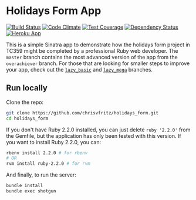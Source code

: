 # Holidays Form App

[![Build Status](https://travis-ci.org/chrisvfritz/holidays_form.svg)](https://travis-ci.org/chrisvfritz/holidays_form) [![Code Climate](https://codeclimate.com/github/chrisvfritz/holidays_form/badges/gpa.svg)](https://codeclimate.com/github/chrisvfritz/holidays_form) [![Test Coverage](https://codeclimate.com/github/chrisvfritz/holidays_form/badges/coverage.svg)](https://codeclimate.com/github/chrisvfritz/holidays_form) [![Dependency Status](https://gemnasium.com/chrisvfritz/holidays_form.svg)](https://gemnasium.com/chrisvfritz/holidays_form) [![Heroku App](https://img.shields.io/badge/heroku-tc359--holidays--form-brightgreen.svg?style=flat)](http://tc359-holidays-form.herokuapp.com/)

This is a simple Sinatra app to demonstrate how the holidays form project in TC359 might be completed by a professional Ruby web developer. The `master` branch contains the most advanced version of the app from the `overachiever` branch. For those that are looking for smaller steps to improve your app, check out the [`lazy_basic`](https://github.com/chrisvfritz/holidays_form/tree/lazy_basic) and [`lazy_mega`]() branches.

## Run locally

Clone the repo:

``` bash
git clone https://github.com/chrisvfritz/holidays_form.git
cd holidays_form
```

If you don't have Ruby 2.2.0 installed, you can just delete `ruby '2.2.0'` from the Gemfile, but the application has only been tested with this version. If you want to install Ruby 2.2.0, you can:

``` bash
rbenv install 2.2.0 # for rbenv
# OR
rvm install ruby-2.2.0 # for rvm
```

And finally, to run the server:

``` bash
bundle install
bundle exec shotgun
```

